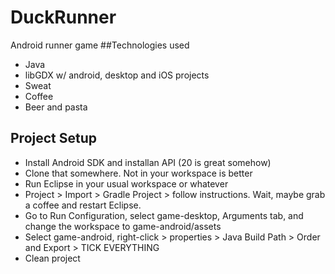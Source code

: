 # DuckRunner
Android runner game
##Technologies used
- Java
- libGDX w/ android, desktop and iOS projects
- Sweat
- Coffee
- Beer and pasta



## Project Setup
- Install Android SDK and installan API (20 is great somehow)
- Clone that somewhere. Not in your workspace is better
- Run Eclipse in your usual workspace or whatever
- Project > Import > Gradle Project > follow instructions. Wait, maybe grab a coffee and restart Eclipse.
- Go to Run Configuration, select game-desktop, Arguments tab, and change the workspace to game-android/assets
- Select game-android, right-click > properties > Java Build Path > Order and Export > TICK EVERYTHING
- Clean project
